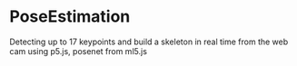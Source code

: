 # PoseEstimation
Detecting up to 17 keypoints and build a skeleton in real time from the web cam using p5.js, posenet from ml5.js 
